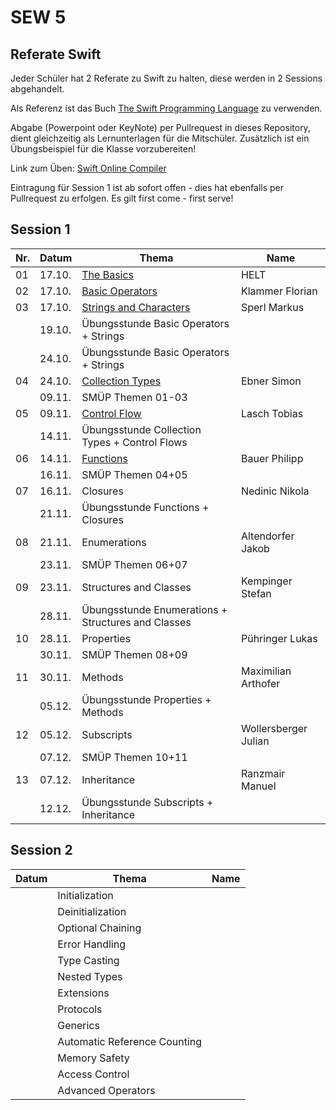 # SEW 5

## Referate Swift
Jeder Schüler hat 2 Referate zu Swift zu halten, diese  werden in 2 Sessions abgehandelt.

Als Referenz ist das Buch [The Swift Programming Language](https://docs.swift.org/swift-book/) zu verwenden.

Abgabe (Powerpoint oder KeyNote) per Pullrequest in dieses Repository, dient gleichzeitig als Lernunterlagen für die Mitschüler. Zusätzlich ist ein Übungsbeispiel für die Klasse vorzubereiten!

Link zum Üben: [Swift Online Compiler](https://www.tutorialspoint.com/compile_swift_online.php)

Eintragung für Session 1 ist ab sofort offen - dies hat ebenfalls per Pullrequest zu erfolgen. Es gilt first come - first serve!


## Session 1

|Nr. |Datum  |Thema                                                                               | Name                |
|----|-------|------------------------------------------------------------------------------------|---------------------|
| 01 | 17.10.| [The Basics](./Folien/01_The_Basics.key)                                           | HELT                |
| 02 | 17.10.| [Basic Operators](./Folien/02_Basic_Operators.pptx)                                | Klammer Florian     |
| 03 | 17.10.| [Strings and Characters](./Folien/03_Strings_and_Characters_Presentation.key)      | Sperl Markus        |
|    | 19.10.| Übungsstunde Basic Operators + Strings                                             |                     |
|    | 24.10.| Übungsstunde Basic Operators + Strings                                             |                     |
| 04 | 24.10.| [Collection Types](./Folien/04_Collection_Types.pdf)                               | Ebner Simon         |
|    | 09.11.| SMÜP Themen 01-03                                                                  |                     |
| 05 | 09.11.| [Control Flow](./Folien/05_Control_Flow.pptx)                                      | Lasch Tobias        |
|    | 14.11.| Übungsstunde Collection Types + Control Flows                                      |                     |
| 06 | 14.11.| [Functions](./Folien/06_Functions.pdf)                                             | Bauer Philipp       |
|    | 16.11.| SMÜP Themen 04+05                                                                  |                     |
| 07 | 16.11.| Closures                                                                           | Nedinic Nikola      |
|    | 21.11.| Übungsstunde Functions + Closures                                                  |                     |
| 08 | 21.11.| Enumerations                                                                       | Altendorfer Jakob   |
|    | 23.11.| SMÜP Themen 06+07                                                                  |                     |
| 09 | 23.11.| Structures and Classes                                                             | Kempinger Stefan    |
|    | 28.11.| Übungsstunde Enumerations + Structures and Classes                                 |                     |
| 10 | 28.11.| Properties                                                                         | Pühringer Lukas     |
|    | 30.11.| SMÜP Themen 08+09                                                                  |                     |
| 11 | 30.11.| Methods                                                                            | Maximilian Arthofer |
|    | 05.12.| Übungsstunde Properties + Methods                                                  |                     |
| 12 | 05.12.| Subscripts                                                                         | Wollersberger Julian|
|    | 07.12.| SMÜP Themen 10+11                                                                  |                     |
| 13 | 07.12.| Inheritance                                                                        | Ranzmair Manuel     |
|    | 12.12.| Übungsstunde Subscripts + Inheritance                                              |                     |



## Session 2

| Datum | Thema                       | Name                |
|-------|-----------------------------|---------------------|
|       | Initialization              |                     |
|       | Deinitialization            |                     |
|       | Optional Chaining           |                     |
|       | Error Handling              |                     |
|       | Type Casting                |                     |
|       | Nested Types                |                     |
|       | Extensions                  |                     |
|       | Protocols                   |                     |
|       | Generics                    |                     |
|       | Automatic Reference Counting|                     |
|       | Memory Safety               |                     |
|       | Access Control              |                     |
|       | Advanced Operators          |                     |
